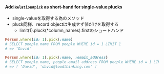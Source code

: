#### [Add `Relation#pick` as short-hand for single-value plucks](https://github.com/rails/rails/pull/31941)

* single-valueを取得する為のメソッド
* pluck同様、record objectは生成せず値だけを取得する
  * limit(1).pluck(*column_names).firstのショートハンド

```ruby
Person.where(id: 1).pick(:name)
# SELECT people.name FROM people WHERE id = 1 LIMIT 1
# => 'David'

Person.where(id: 1).pick(:name, :email_address)
# SELECT people.name, people.email_address FROM people WHERE id = 1 LIMIT 1
# => [ 'David', 'david@loudthinking.com' ]
```
